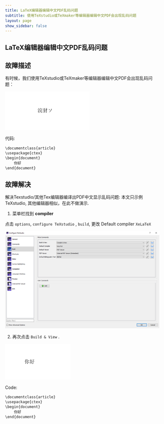 ```yaml
---
title: LaTeX编辑器编辑中文PDF乱码问题
subtitle: 使用TeXstudio或TeXmaker等编辑器编辑中文PDF会出现乱码问题
layout: page
show_sidebar: false
---
```

## LaTeX编辑器编辑中文PDF乱码问题

## 故障描述
有时候，我们使用TeXstudio或TeXmaker等编辑器编辑中文PDF会出现乱码问题：

![garbled](garbled.PNG)

代码:

```
\documentclass{article}
\usepackage{ctex}
\begin{document}
	你好
\end{document}
```
## 故障解决
解决Texstudio/其他Tex编辑器编译出PDF中文显示乱码问题:
本文只示例TeXstudio, 其他编辑器相似，在此不做演示.

1. 菜单栏找到 **compiler**

点击 ```options```, ```configure TeXstudio``` , ```build```, 更改 Default compiler ```XeLaTeX``` 

![configure](configure.PNG)

2. 再次点击 ```Build & View``` .

![garbled2](garbled2.PNG)

Code:

```
\documentclass{article}
\usepackage{ctex}
\begin{document}
	你好
\end{document}
```
